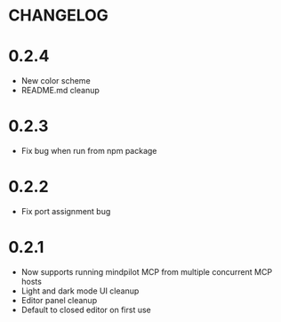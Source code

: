 # CHANGELOG

# 0.2.4
- New color scheme
- README.md cleanup

# 0.2.3
- Fix bug when run from npm package

# 0.2.2
- Fix port assignment bug

# 0.2.1
- Now supports running mindpilot MCP from multiple concurrent MCP hosts
- Light and dark mode UI cleanup
- Editor panel cleanup
- Default to closed editor on first use
